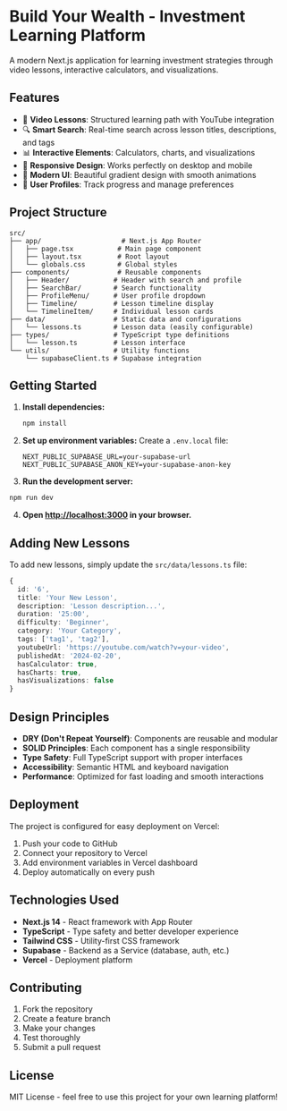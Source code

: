 # Build Your Wealth - Investment Learning Platform

A modern Next.js application for learning investment strategies through video lessons, interactive calculators, and visualizations.

## Features

- 🎥 **Video Lessons**: Structured learning path with YouTube integration
- 🔍 **Smart Search**: Real-time search across lesson titles, descriptions, and tags
- 📊 **Interactive Elements**: Calculators, charts, and visualizations
- 📱 **Responsive Design**: Works perfectly on desktop and mobile
- 🎨 **Modern UI**: Beautiful gradient design with smooth animations
- 🔐 **User Profiles**: Track progress and manage preferences

## Project Structure

```
src/
├── app/                    # Next.js App Router
│   ├── page.tsx           # Main page component
│   ├── layout.tsx         # Root layout
│   └── globals.css        # Global styles
├── components/            # Reusable components
│   ├── Header/           # Header with search and profile
│   ├── SearchBar/        # Search functionality
│   ├── ProfileMenu/      # User profile dropdown
│   ├── Timeline/         # Lesson timeline display
│   └── TimelineItem/     # Individual lesson cards
├── data/                 # Static data and configurations
│   └── lessons.ts        # Lesson data (easily configurable)
├── types/                # TypeScript type definitions
│   └── lesson.ts         # Lesson interface
└── utils/                # Utility functions
    └── supabaseClient.ts # Supabase integration
```

## Getting Started

1. **Install dependencies:**
   ```bash
   npm install
   ```

2. **Set up environment variables:**
   Create a `.env.local` file:
   ```env
   NEXT_PUBLIC_SUPABASE_URL=your-supabase-url
   NEXT_PUBLIC_SUPABASE_ANON_KEY=your-supabase-anon-key
   ```

3. **Run the development server:**
```bash
npm run dev
```

4. **Open [http://localhost:3000](http://localhost:3000) in your browser.**

## Adding New Lessons

To add new lessons, simply update the `src/data/lessons.ts` file:

```typescript
{
  id: '6',
  title: 'Your New Lesson',
  description: 'Lesson description...',
  duration: '25:00',
  difficulty: 'Beginner',
  category: 'Your Category',
  tags: ['tag1', 'tag2'],
  youtubeUrl: 'https://youtube.com/watch?v=your-video',
  publishedAt: '2024-02-20',
  hasCalculator: true,
  hasCharts: true,
  hasVisualizations: false
}
```

## Design Principles

- **DRY (Don't Repeat Yourself)**: Components are reusable and modular
- **SOLID Principles**: Each component has a single responsibility
- **Type Safety**: Full TypeScript support with proper interfaces
- **Accessibility**: Semantic HTML and keyboard navigation
- **Performance**: Optimized for fast loading and smooth interactions

## Deployment

The project is configured for easy deployment on Vercel:

1. Push your code to GitHub
2. Connect your repository to Vercel
3. Add environment variables in Vercel dashboard
4. Deploy automatically on every push

## Technologies Used

- **Next.js 14** - React framework with App Router
- **TypeScript** - Type safety and better developer experience
- **Tailwind CSS** - Utility-first CSS framework
- **Supabase** - Backend as a Service (database, auth, etc.)
- **Vercel** - Deployment platform

## Contributing

1. Fork the repository
2. Create a feature branch
3. Make your changes
4. Test thoroughly
5. Submit a pull request

## License

MIT License - feel free to use this project for your own learning platform!
